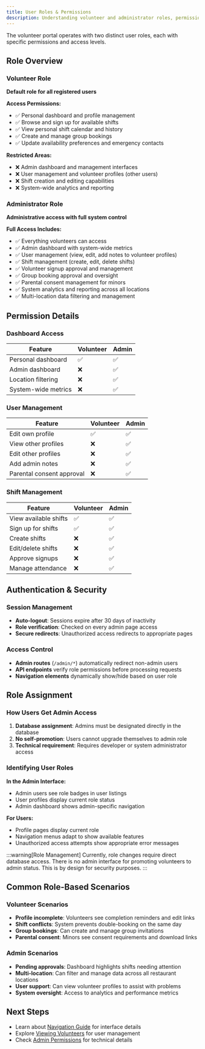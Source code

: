 ```yaml
---
title: User Roles & Permissions
description: Understanding volunteer and administrator roles, permissions, and access levels in the system
---
```


The volunteer portal operates with two distinct user roles, each with specific permissions and access levels.

## Role Overview

### Volunteer Role
**Default role for all registered users**

**Access Permissions:**
- ✅ Personal dashboard and profile management
- ✅ Browse and sign up for available shifts  
- ✅ View personal shift calendar and history
- ✅ Create and manage group bookings
- ✅ Update availability preferences and emergency contacts

**Restricted Areas:**
- ❌ Admin dashboard and management interfaces
- ❌ User management and volunteer profiles (other users)
- ❌ Shift creation and editing capabilities
- ❌ System-wide analytics and reporting

### Administrator Role  
**Administrative access with full system control**

**Full Access Includes:**
- ✅ Everything volunteers can access
- ✅ Admin dashboard with system-wide metrics
- ✅ User management (view, edit, add notes to volunteer profiles)
- ✅ Shift management (create, edit, delete shifts)
- ✅ Volunteer signup approval and management
- ✅ Group booking approval and oversight
- ✅ Parental consent management for minors
- ✅ System analytics and reporting across all locations
- ✅ Multi-location data filtering and management

## Permission Details

### Dashboard Access
| Feature | Volunteer | Admin |
|---------|-----------|-------|
| Personal dashboard | ✅ | ✅ |
| Admin dashboard | ❌ | ✅ |
| Location filtering | ❌ | ✅ |
| System-wide metrics | ❌ | ✅ |

### User Management  
| Feature | Volunteer | Admin |
|---------|-----------|-------|
| Edit own profile | ✅ | ✅ |
| View other profiles | ❌ | ✅ |
| Edit other profiles | ❌ | ✅ |
| Add admin notes | ❌ | ✅ |
| Parental consent approval | ❌ | ✅ |

### Shift Management
| Feature | Volunteer | Admin |
|---------|-----------|-------|
| View available shifts | ✅ | ✅ |
| Sign up for shifts | ✅ | ✅ |
| Create shifts | ❌ | ✅ |
| Edit/delete shifts | ❌ | ✅ |
| Approve signups | ❌ | ✅ |
| Manage attendance | ❌ | ✅ |

## Authentication & Security

### Session Management
- **Auto-logout**: Sessions expire after 30 days of inactivity
- **Role verification**: Checked on every admin page access
- **Secure redirects**: Unauthorized access redirects to appropriate pages

### Access Control
- **Admin routes** (`/admin/*`) automatically redirect non-admin users
- **API endpoints** verify role permissions before processing requests
- **Navigation elements** dynamically show/hide based on user role

## Role Assignment

### How Users Get Admin Access
1. **Database assignment**: Admins must be designated directly in the database
2. **No self-promotion**: Users cannot upgrade themselves to admin role
3. **Technical requirement**: Requires developer or system administrator access

### Identifying User Roles
**In the Admin Interface:**
- Admin users see role badges in user listings
- User profiles display current role status
- Admin dashboard shows admin-specific navigation

**For Users:**
- Profile pages display current role
- Navigation menus adapt to show available features
- Unauthorized access attempts show appropriate error messages

:::warning[Role Management]
Currently, role changes require direct database access. There is no admin interface for promoting volunteers to admin status. This is by design for security purposes.
:::

## Common Role-Based Scenarios

### Volunteer Scenarios
- **Profile incomplete**: Volunteers see completion reminders and edit links
- **Shift conflicts**: System prevents double-booking on the same day
- **Group bookings**: Can create and manage group invitations
- **Parental consent**: Minors see consent requirements and download links

### Admin Scenarios  
- **Pending approvals**: Dashboard highlights shifts needing attention
- **Multi-location**: Can filter and manage data across all restaurant locations
- **User support**: Can view volunteer profiles to assist with problems
- **System oversight**: Access to analytics and performance metrics

## Next Steps

- Learn about [Navigation Guide](/overview/navigation/) for interface details
- Explore [Viewing Volunteers](/user-management/viewing-volunteers/) for user management
- Check [Admin Permissions](/reference/permissions/) for technical details
